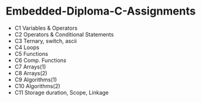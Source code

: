 # Embedded-Diploma-C-Assignments
* C1 Variables & Operators
* C2 Operators & Conditional Statements
* C3 Ternary, switch, ascii
* C4 Loops
* C5 Functions
* C6 Comp. Functions
* C7 Arrays(1)
* C8 Arrays(2)
* C9 Algorithms(1)
* C10 Algorithms(2)
* C11 Storage duration, Scope, Linkage
